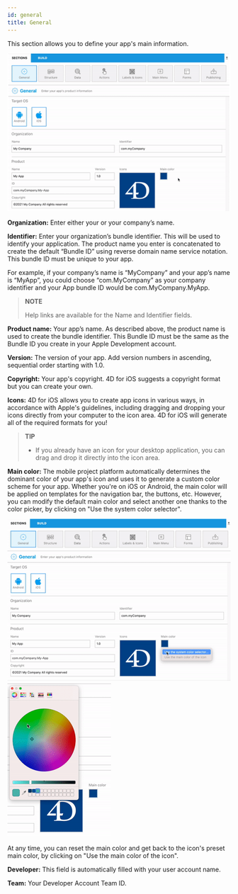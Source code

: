 ```yaml
---
id: general
title: General
---
```


This section allows you to define your app's main information.

![General section](assets/en/project-editor/General-section.png)

**Organization:** Enter either your or your company’s name.

**Identifier:** Enter your organization’s bundle identifier. This will be used to identify your application. The product name you enter is concatenated to create the default “Bundle ID” using reverse domain name service notation. This bundle ID must be unique to your app.

For example, if your company’s name is “MyCompany” and your app’s name is “MyApp”, you could choose “com.MyCompany” as your company identifier and your App bundle ID would be com.MyCompany.MyApp.

> **NOTE**
>
> Help links are available for the Name and Identifier fields.

**Product name:** Your app’s name. As described above, the product name is used to create the bundle identifier. This Bundle ID must be the same as the Bundle ID you create in your Apple Development account.

**Version:** The version of your app. Add version numbers in ascending, sequential order starting with 1.0.

**Copyright:** Your app's copyright. 4D for iOS suggests a copyright format but you can create your own.

**Icons:** 4D for iOS allows you to create app icons in various ways, in accordance with  Apple's guidelines, including dragging and dropping your icons directly from your computer to the icon area. 4D for iOS will generate all of the required formats for you!
 
> **TIP**
>
> * If you already have an icon for your desktop application, you can drag and drop it directly into the icon area.

**Main color:** The mobile project platform automatically determines the dominant color of your app's icon and uses it to generate a custom color scheme for your app. Whether you're on iOS or Android, the main color will be applied on templates for the navigation bar, the buttons, etc. 
However, you can modify the default main color and select another one thanks to the color picker, by clicking on "Use the system color selector". 

![General section](assets/en/project-editor/General-section-main-color-selector.png) ![General section](assets/en/project-editor/General-section-main-color-selector3.png)

At any time, you can reset the main color and get back to the icon's preset main color, by clicking on "Use the main color of the icon".

**Developer:** This field is automatically filled with your user account name.

**Team:** Your Developer Account Team ID.
